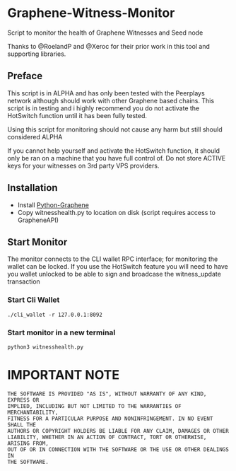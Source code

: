 # Graphene-Witness-Monitor
Script to monitor the health of Graphene Witnesses and Seed node

Thanks to @RoelandP and @Xeroc for their prior work in this tool and supporting libraries.


##  Preface
This script is in ALPHA and has only been tested with the Peerplays network although should work with other Graphene based chains. This script is in testing and i highly recommend you do not activate the HotSwitch function until it has been fully tested.

Using this script for monitoring should not cause any harm but still should considered ALPHA

If you cannot help yourself and activate the HotSwitch function, it should only be ran on a machine that you have full control of. Do not store ACTIVE keys for your witnesses on 3rd party VPS providers.


## Installation 
* Install [Python-Graphene](https://github.com/xeroc/python-graphenelib)
* Copy witnesshealth.py to location on disk (script requires access to GrapheneAPI)

## Start Monitor
The monitor connects to the CLI wallet RPC interface; for monitoring the wallet can be locked. If you use the HotSwitch feature you will need to have you wallet unlocked to be able to sign and broadcase the witness_update transaction

### Start Cli Wallet
```
./cli_wallet -r 127.0.0.1:8092
```

### Start monitor in a new terminal
```
python3 witnesshealth.py  
```

# IMPORTANT NOTE

    THE SOFTWARE IS PROVIDED "AS IS", WITHOUT WARRANTY OF ANY KIND, EXPRESS OR
    IMPLIED, INCLUDING BUT NOT LIMITED TO THE WARRANTIES OF MERCHANTABILITY,
    FITNESS FOR A PARTICULAR PURPOSE AND NONINFRINGEMENT. IN NO EVENT SHALL THE
    AUTHORS OR COPYRIGHT HOLDERS BE LIABLE FOR ANY CLAIM, DAMAGES OR OTHER
    LIABILITY, WHETHER IN AN ACTION OF CONTRACT, TORT OR OTHERWISE, ARISING FROM,
    OUT OF OR IN CONNECTION WITH THE SOFTWARE OR THE USE OR OTHER DEALINGS IN
    THE SOFTWARE.
